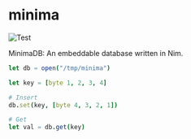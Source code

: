 # minima

![Test](https://github.com/decanus/minima/workflows/Test/badge.svg)

MinimaDB: An embeddable database written in Nim.

```nim
let db = open("/tmp/minima")

let key = [byte 1, 2, 3, 4]

# Insert
db.set(key, [byte 4, 3, 2, 1])

# Get
let val = db.get(key)
```
